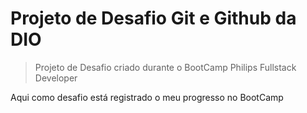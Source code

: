 # Projeto de Desafio Git e Github da DIO

> Projeto de Desafio criado durante o BootCamp Philips Fullstack Developer

Aqui como desafio está registrado o meu progresso no BootCamp
